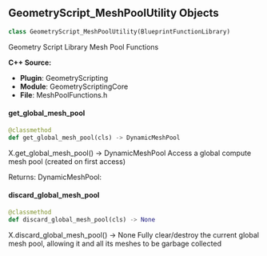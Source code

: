 ## GeometryScript_MeshPoolUtility Objects

```python
class GeometryScript_MeshPoolUtility(BlueprintFunctionLibrary)
```

Geometry Script Library Mesh Pool Functions

**C++ Source:**

- **Plugin**: GeometryScripting
- **Module**: GeometryScriptingCore
- **File**: MeshPoolFunctions.h

<a id="unreal.GeometryScript_MeshPoolUtility.get_global_mesh_pool"></a>

#### get_global_mesh_pool

```python
@classmethod
def get_global_mesh_pool(cls) -> DynamicMeshPool
```

X.get_global_mesh_pool() -> DynamicMeshPool
Access a global compute mesh pool (created on first access)

Returns:
    DynamicMeshPool:

<a id="unreal.GeometryScript_MeshPoolUtility.discard_global_mesh_pool"></a>

#### discard_global_mesh_pool

```python
@classmethod
def discard_global_mesh_pool(cls) -> None
```

X.discard_global_mesh_pool() -> None
Fully clear/destroy the current global mesh pool, allowing it and all its meshes to be garbage collected

<a id="unreal.GeometryScript_Primitives"></a>